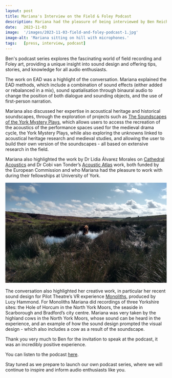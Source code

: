 ```yaml
---
layout: post
title: Mariana's Interview on the Field & Foley Podcast
description: Mariana had the pleasure of being interviewed by Ben Reichstein on his captivating podcast, Field & Foley.
date:   2023-11-03
image:  '/images/2023-11-03-field-and-foley-podcast-1.jpg'
image-alt: 'Mariana sitting on hill with microphones.'
tags:   [press, interview, podcast]
---
```


Ben's podcast series explores the fascinating world of field recording and Foley art, providing a unique insight into sound design and offering tips, stories, and knowledge for all audio enthusiasts.

The work on EAD was a highlight of the conversation. Mariana explained the EAD methods, which include a combination of sound effects (either added or rebalanced in a mix), sound spatialisation through binaural audio to change the position of both dialogue and sounding objects, and the use of first-person narration. 

Mariana also discussed her expertise in acoustical heritage and historical soundscapes, through the exploration of projects such as [The Soundscapes of the York Mystery Plays](http://soundscapesyorkmysteryplays.com/soundscape/), which allows users to access the recreation of the acoustics of the performance spaces used for the medieval drama cycle, the York Mystery Plays, while also exploring the unknowns linked to acoustical heritage research and medieval studies, and allowing the user to build their own version of the soundscapes - all based on extensive research in the field. 

Mariana also highlighted the work by Dr Lidia Álvarez Morales on [Cathedral Acoustics](https://www.cathedralacoustics.com/) and Dr Cobi van Tonder’s [Acoustic Atlas](https://www.acousticatlas.de/) work, both funded by the European Commission and who Mariana had the pleasure to work with during their fellowships at University of York.  

![](/images/2023-11-03-field-and-foley-podcast-2.jpg)

The conversation also highlighted her creative work, in particular her recent sound design for Pilot Theatre’s VR experience [Monoliths](https://pilot-theatre.com/immersive/monoliths/), produced by Lucy Hammond. For Monoliths Mariana did recordings of three Yorkshire sites: the Hole of Horcum in the North York Moors, the seaside in Scarborough and Bradford’s city centre. Mariana was very taken by the highland cows in the North York Moors, whose sound can be heard in the experience, and an example of how the sound design prompted the visual design - which also includes a cow as a result of the soundscape. 

Thank you very much to Ben for the invitation to speak at the podcast, it was an incredibly positive experience. 

You can listen to the podcast [here](https://field-and-foley.captivate.fm/listen).

Stay tuned as we prepare to launch our own podcast series, where we will continue to inspire and inform audio enthusiasts like you.
